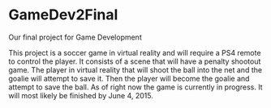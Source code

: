 # GameDev2Final
Our final project for Game Development

This project is a soccer game in virtual reality and will require a PS4 remote to control the player. It consists of a scene that will have a penalty shootout
game. The player in virtual reality that will shoot the ball into the net and
the goalie will attempt to save it. Then the player will become the goalie and 
attempt to save the ball. As of right now the game is currently in progress. It
will most likely be finished by June 4, 2015.
